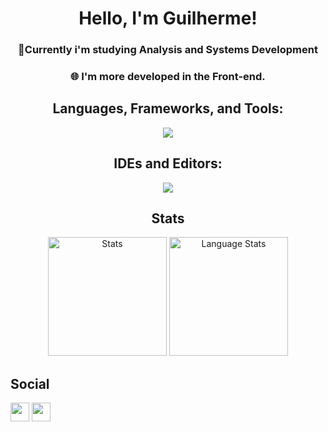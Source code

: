 <h1 align="center">Hello, I'm Guilherme!</h1>
<h3 align="center">📍Currently i'm studying Analysis and Systems Development</h3>
<h3 align="center">🌐 I'm more developed in the Front-end.</h3>

<h2 align="center">Languages, Frameworks, and Tools:</h2>
<p align="center">
  <img src="https://skillicons.dev/icons?i=arch,cs,css,git,html,java,javascript,linux&theme=dark&perline=15">
</p>

<h2 align="center">IDEs and Editors:</h2>
<p align="center"><img src="https://skillicons.dev/icons?i=vscode,visualstudio,pycharm&theme=dark&perline=5"></p>

<h2 align="center">Stats</h2>
<p align="center">
    <img src="https://github-readme-stats.vercel.app/api?username=GuilhermeS0uza&show_icons=true&locale=en&theme=transparent&title_color=CDD6F4&text_color=CDD6F4&border_color=45475a&icon_color=CBA6F7&hide_rank=true&bg_color=69696900&card_width=320" height="190" alt="Stats">
  <img src="https://github-readme-stats.vercel.app/api/top-langs/?username=GuilhermeS0uza&layout=compact&show_icons=true&locale=en&theme=transparent&title_color=CDD6F4&text_color=CDD6F4&border_color=45475a&icon_color=CBA6F7&hide_rank=true&bg_color=69696900&card_width=300" height="190" alt="Language Stats">

<h2 align=left>Social</h2>
<p align="left">
    <a href="https://www.linkedin.com/in/guilhermesec/" target="_blank"><img src="https://img.shields.io/badge/-LinkedIn-%230077B5?style=for-the-badge&logo=linkedin&logoColor=white" target="_blank" height="30"></a> 
    <a href = "mailto:guibsouza04@gmail.com"><img src="https://img.shields.io/badge/-Gmail-%23333?style=for-the-badge&logo=gmail&logoColor=white" target="_blank" height="30"></a>
</p>
